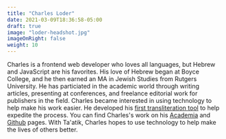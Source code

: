```yaml
---
title: "Charles Loder"
date: 2021-03-09T18:36:58-05:00
draft: true
image: "loder-headshot.jpg"
imageOnRight: false
weight: 10
---
```


Charles is a frontend web developer who loves all languages, but Hebrew and JavaScript are his favorites.
His love of Hebrew began at Boyce College, and he then earned an MA in Jewish Studies from Rutgers University.
He has particiated in the academic world through writing articles, presenting at conferences, and freelance editorial work for publishers in the field.
Charles became interested in using technology to help make his work easier.
He developed his [first transliteration tool](https://charlesloder.github.io/hebrewTransliteration/) to help expedite the process.
You can find Charles's work on his [Academia](https://independentresearcher.academia.edu/CharlesLoder) and [Github](https://github.com/charlesLoder) pages.
With Ta'atik, Charles hopes to use technology to help make the lives of others better.
